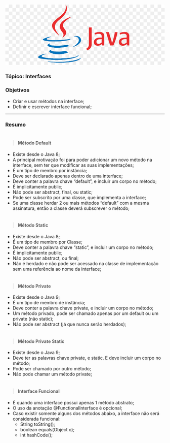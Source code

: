 ![](https://github.com/java-releases/interfaces/blob/main/java.jpg)

### Tópico: Interfaces
### Objetivos
- Criar e usar métodos na interface;
- Definir e escrever interface funcional;

<hr>

### Resumo <br/><br/>

> #### Método Default 
  - Existe desde o Java 8;
  - A principal motivação foi para poder adicionar um novo método na interface, sem ter que modificar as suas implementações;
  - É um tipo de membro por instância;
  - Deve ser declarado apenas dentro de uma interface;
  - Deve conter a palavra chave “default”, e incluir um corpo no método;
  - É implicitamente public;
  - Não pode ser abstract, final, ou static;
  - Pode ser subscrito por uma classe, que implementa a interface;
  - Se uma classe herdar 2 ou mais métodos “default” com a mesma assinatura, então a classe deverá subscrever o método;
  <br/><br/>
  
> #### Método Static
  - Existe desde o Java 8;
  - É um tipo de membro por Classe;
  - Deve conter a palavra chave “static”, e incluir um corpo no método;
  - É implicitamente public;
  - Não pode ser abstract, ou final;
  - Não é herdado e não pode ser acessado na classe de implementação sem uma referência ao nome da interface;
  <br/><br/>
  
> #### Método Private
- Existe desde o Java 9;
- É um tipo de membro de instância;
- Deve conter a palavra chave private, e incluir um corpo no método;
- Um método privado, pode ser chamado apenas por um default ou um private (não static);
- Não pode ser abstract (já que nunca serão herdados);
<br/><br/>

> #### Método Private Static
- Existe desde o Java 9;
- Deve ter as palavras chave private, e static. E deve incluir um corpo no método;
- Pode ser chamado por outro método; 
- Não pode chamar um método private;
<br/><br/>

> #### Interface Funcional 
  - É quando uma interface possui apenas 1 método abstrato;
  - O uso da anotação @FunctionalInterface é opcional;
  - Caso existir somente alguns dos métodos abaixo, a interface não será considerada funcional:
    - String toString();
    - boolean equals(Object o);
    - int hashCode();

